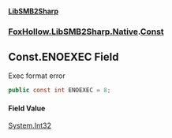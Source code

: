 #### [LibSMB2Sharp](index.md 'index')
### [FoxHollow.LibSMB2Sharp.Native](FoxHollow_LibSMB2Sharp_Native.md 'FoxHollow.LibSMB2Sharp.Native').[Const](FoxHollow_LibSMB2Sharp_Native_Const.md 'FoxHollow.LibSMB2Sharp.Native.Const')
## Const.ENOEXEC Field
Exec format error
```csharp
public const int ENOEXEC = 8;
```
#### Field Value
[System.Int32](https://docs.microsoft.com/en-us/dotnet/api/System.Int32 'System.Int32')
